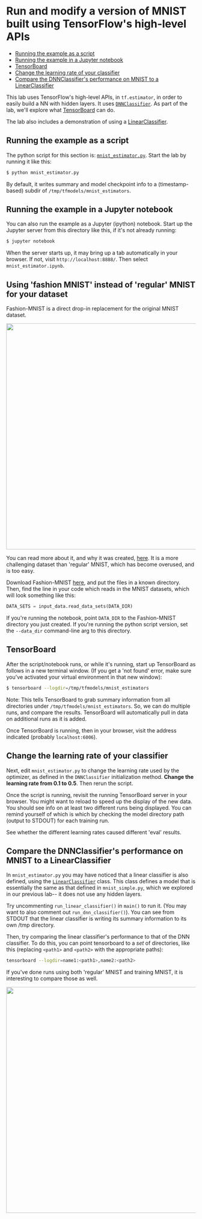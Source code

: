 
# Run and modify a version of MNIST built using TensorFlow's high-level APIs

  - [Running the example as a script](#running-the-example-as-a-script)
  - [Running the example in a Jupyter notebook](#running-the-example-in-a-jupyter-notebook)
  - [TensorBoard](#tensorboard)
  - [Change the learning rate of your classifier](#change-the-learning-rate-of-your-classifier)
  - [Compare the DNNClassifier's performance on MNIST to a LinearClassifier](#compare-the-dnnclassifiers-performance-on-mnist-to-a-linearclassifier)

This lab uses TensorFlow's high-level APIs, in `tf.estimator`, in order to easily build a NN with hidden layers. It uses [`DNNClassifier`](https://www.tensorflow.org/api_docs/python/tf/estimator/DNNClassifier).
As part of the lab, we'll explore what [TensorBoard](https://www.tensorflow.org/get_started/summaries_and_tensorboard) can do.

The lab also includes a demonstration of using a [LinearClassifier](https://www.tensorflow.org/api_docs/python/tf/estimator/LinearClassifier).

## Running the example as a script

The python script for this section is: [`mnist_estimator.py`](./mnist_estimator.py).
Start the lab by running it like this:

```sh
$ python mnist_estimator.py
```

By default, it writes summary and model checkpoint info to a (timestamp-based) subdir
of `/tmp/tfmodels/mnist_estimators`.

## Running the example in a Jupyter notebook

You can also run the example as a Jupyter (ipython) notebook.
Start up the Jupyter server from this directory like this, if it's not already running:

```sh
$ jupyter notebook
```

When the server starts up, it may bring up a tab automatically in your browser. If not, visit
`http://localhost:8888/`.  Then select `mnist_estimator.ipynb`.

## Using 'fashion MNIST' instead of 'regular' MNIST for your dataset

Fashion-MNIST is a direct drop-in replacement for the original MNIST dataset.

<img src="https://github.com/zalandoresearch/fashion-mnist/blob/master/doc/img/fashion-mnist-sprite.png" width=600 />

You can read more about it, and why it was created, [here](https://github.com/zalandoresearch/fashion-mnist). It is a more challenging dataset than 'regular' MNIST, which has become overused, and is too easy.

Download Fashion-MNIST [here](https://github.com/zalandoresearch/fashion-mnist#get-the-data), and put the files in a known directory. Then, find the line in your code which reads in the MNIST datasets, which will look something like this:

```python
DATA_SETS = input_data.read_data_sets(DATA_DIR)
```

If you're running the notebook, point `DATA_DIR` to the Fashion-MNIST directory you just created. If you're running the python script version, set the `--data_dir` command-line arg to this directory.

## TensorBoard

After the script/notebook runs, or while it's running, start up TensorBoard as follows in a new terminal window. (If you get a 'not found' error, make sure you've activated your virtual environment in that new window):

```sh
$ tensorboard --logdir=/tmp/tfmodels/mnist_estimators
```

Note: This tells TensorBoard to grab summary information from all directories under `/tmp/tfmodels/mnist_estimators`.  So, we can do multiple runs, and compare the results. TensorBoard will automatically pull in data on additional runs as it is added.

Once TensorBoard is running, then in your browser, visit the address indicated (probably `localhost:6006`).

## Change the learning rate of your classifier

Next, edit `mnist_estimator.py` to change the learning rate used by the optimizer, as defined in the
`DNNClassifier` initialization method. **Change the learning rate from 0.1 to 0.5**.
Then rerun the script.

Once the script is running, revisit the running TensorBoard server in your browser. You might want to reload to speed up the display of the new data.  You should see info on at least two different runs being displayed.
You can remind yourself of which is which by checking the model directory path (output to STDOUT) for each training run.

See whether the different learning rates caused different 'eval' results.

## Compare the DNNClassifier's performance on MNIST to a LinearClassifier

In `mnist_estimator.py` you may have noticed that a linear classifier is also defined, using the
[`LinearClassifier`](https://www.tensorflow.org/api_docs/python/tf/estimator/LinearClassifier) class.  This class defines a model that is essentially the same as that defined in
`mnist_simple.py`, which we explored in our previous lab-- it does not use any hidden layers.

Try uncommenting `run_linear_classifier()` in `main()` to run it. (You may want to also comment out
`run_dnn_classifier()`).  You can see from STDOUT that the linear classifier is writing its summary information to its own /tmp directory.

Then, try comparing the linear classifier's performance to that of the DNN classifier.
To do this, you can point tensorboard to a *set* of directories, like this (replacing `<path1>` and `<path2>` with the appropriate paths):

```sh
tensorboard --logdir=name1:<path1>,name2:<path2>
```

If you've done runs using both 'regular' MNIST and training MNIST, it is interesting to compare those as well.

<a href="https://storage.googleapis.com/amy-jo/images/tf-workshop/dnn_fashion_and_reg_mnist.png" target="_blank"><img src="https://storage.googleapis.com/amy-jo/images/tf-workshop/dnn_fashion_and_reg_mnist.png" width="600"/></a>



